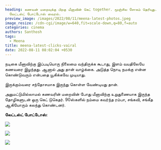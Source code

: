 ```yaml
---
heading: கணவன் மறைவுக்கு பிறகு மீனாவின் கெட் together. மூஞ்சில சோகம் தெரியுது.
  லேட்டஸ்ட் போட்டோஸ் வைரல்.
preview_image: /images/2022/08/11/meena-latest-photos.jpeg
image_resize: /cdn-cgi/image/w=640,fit=scale-down,q=80,f=auto
categories: cinema
authors: Santhosh
tags:
  - Meena
title: meena-latest-clicks-vairal
date: 2022-08-11 08:02:04 +0530
---
```

நடிகை மீனாவிற்கு இப்படியொரு நிலைமை வந்திருக்க கூடாது, இளம் வயதிலேயே கணவரை இழந்தது. ஆனால் அது தான் வாழ்க்கை. அடுத்த நொடி நமக்கு என்ன கொண்டுவரும் என்பதை யூகிக்கவே முடியாது.

இருக்கும்வரை சந்தோசமாக இருந்து கொள்ள வேண்டியது தான். 

அதுமட்டுமில்லாமல் கணவரின் மறைவின் போது மீனாவிற்கு உறுதுணையாக இருந்த தோழிகளுடன் ஒரு கெட் டுகெதர். 90ஸ்களில் நம்மை கவர்ந்த ரம்பா, சங்கவி, சங்கீத ஆகியோரும் கலந்து கொண்டனர்.

**லேட்டஸ்ட் போட்டோஸ்:**

![](/images/2022/08/11/meena-latest-photos-trending.jpeg)

![](/images/2022/08/11/meena-latest-photos-trending-1.jpeg)

![](/images/2022/08/11/meena-latest-photos-trending-2.jpeg)
